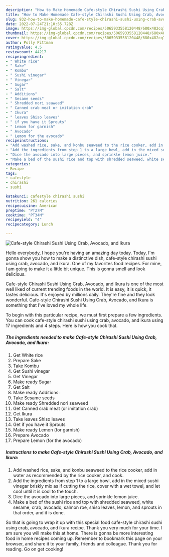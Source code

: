 ```yaml
---
description: "How to Make Homemade Cafe-style Chirashi Sushi Using Crab, Avocado, and Ikura"
title: "How to Make Homemade Cafe-style Chirashi Sushi Using Crab, Avocado, and Ikura"
slug: 932-how-to-make-homemade-cafe-style-chirashi-sushi-using-crab-avocado-and-ikura
date: 2022-07-24T21:10:55.728Z
image: https://img-global.cpcdn.com/recipes/5065933558120448/680x482cq70/cafe-style-chirashi-sushi-using-crab-avocado-and-ikura-recipe-main-photo.jpg
thumbnail: https://img-global.cpcdn.com/recipes/5065933558120448/680x482cq70/cafe-style-chirashi-sushi-using-crab-avocado-and-ikura-recipe-main-photo.jpg
cover: https://img-global.cpcdn.com/recipes/5065933558120448/680x482cq70/cafe-style-chirashi-sushi-using-crab-avocado-and-ikura-recipe-main-photo.jpg
author: Polly Pittman
ratingvalue: 4.5
reviewcount: 44217
recipeingredient:
- " White rice"
- " Sake"
- " Kombu"
- " Sushi vinegar"
- " Vinegar"
- " Sugar"
- " Salt"
- " Additions"
- " Sesame seeds"
- " Shredded nori seaweed"
- " Canned crab meat or imitation crab"
- " Ikura"
- " leaves Shiso leaves"
- " if you have it Sprouts"
- " Lemon for garnish"
- " Avocado"
- " Lemon for the avocado"
recipeinstructions:
- "Add washed rice, sake, and konbu seaweed to the rice cooker, add in water as recommended by the rice cooker, and cook."
- "Add the ingredients from step 1 to a large bowl, add in the mixed sushi vinegar briskly mix as if cutting the rice, cover with a wet towel, and let cool until it is cool to the touch."
- "Dice the avocado into large pieces, and sprinkle lemon juice."
- "Make a bed of the sushi rice and top with shredded seaweed, white sesame, crab, avocado, salmon roe, shiso leaves, lemon, and sprouts in that order, and it is done."
categories:
- Recipe
tags:
- cafestyle
- chirashi
- sushi

katakunci: cafestyle chirashi sushi 
nutrition: 261 calories
recipecuisine: American
preptime: "PT27M"
cooktime: "PT34M"
recipeyield: "4"
recipecategory: Lunch

---
```



![Cafe-style Chirashi Sushi Using Crab, Avocado, and Ikura](https://img-global.cpcdn.com/recipes/5065933558120448/680x482cq70/cafe-style-chirashi-sushi-using-crab-avocado-and-ikura-recipe-main-photo.jpg)

Hello everybody, I hope you're having an amazing day today. Today, I'm gonna show you how to make a distinctive dish, cafe-style chirashi sushi using crab, avocado, and ikura. One of my favorites food recipes. For mine, I am going to make it a little bit unique. This is gonna smell and look delicious.



Cafe-style Chirashi Sushi Using Crab, Avocado, and Ikura is one of the most well liked of current trending foods in the world. It is easy, it is quick, it tastes delicious. It's enjoyed by millions daily. They're fine and they look wonderful. Cafe-style Chirashi Sushi Using Crab, Avocado, and Ikura is something that I've loved my whole life.


To begin with this particular recipe, we must first prepare a few ingredients. You can cook cafe-style chirashi sushi using crab, avocado, and ikura using 17 ingredients and 4 steps. Here is how you cook that.

<!--inarticleads1-->

##### The ingredients needed to make Cafe-style Chirashi Sushi Using Crab, Avocado, and Ikura:

1. Get  White rice
1. Prepare  Sake
1. Take  Kombu
1. Get  Sushi vinegar
1. Get  Vinegar
1. Make ready  Sugar
1. Get  Salt
1. Make ready  Additions:
1. Take  Sesame seeds
1. Make ready  Shredded nori seaweed
1. Get  Canned crab meat (or imitation crab)
1. Get  Ikura
1. Take  leaves Shiso leaves
1. Get  if you have it Sprouts
1. Make ready  Lemon (for garnish)
1. Prepare  Avocado
1. Prepare  Lemon (for the avocado)




<!--inarticleads2-->

##### Instructions to make Cafe-style Chirashi Sushi Using Crab, Avocado, and Ikura:

1. Add washed rice, sake, and konbu seaweed to the rice cooker, add in water as recommended by the rice cooker, and cook.
1. Add the ingredients from step 1 to a large bowl, add in the mixed sushi vinegar briskly mix as if cutting the rice, cover with a wet towel, and let cool until it is cool to the touch.
1. Dice the avocado into large pieces, and sprinkle lemon juice.
1. Make a bed of the sushi rice and top with shredded seaweed, white sesame, crab, avocado, salmon roe, shiso leaves, lemon, and sprouts in that order, and it is done.




So that is going to wrap it up with this special food cafe-style chirashi sushi using crab, avocado, and ikura recipe. Thank you very much for your time. I am sure you will make this at home. There is gonna be more interesting food in home recipes coming up. Remember to bookmark this page on your browser, and share it to your family, friends and colleague. Thank you for reading. Go on get cooking!
